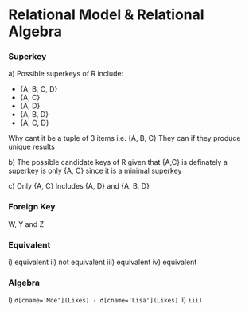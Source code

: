 # Relational Model & Relational Algebra

### Superkey
a) Possible superkeys of R include:
- {A, B, C, D}
- {A, C}
- {A, D}
- {A, B, D}
- {A, C, D}


Why cant it be a tuple of 3 items i.e. {A, B, C}
They can if they produce unique results

b) The possible candidate keys of R given that {A,C} is definately a superkey is only {A, C} since it is a minimal superkey

c) Only {A, C}
Includes {A, D} and {A, B, D}

### Foreign Key
W, Y and Z

### Equivalent
i) equivalent
ii) not equivalent
iii) equivalent
iv) equivalent

### Algebra
i) `σ[cname='Moe'](Likes) - σ[cname='Lisa'](Likes)`
ii)  ``
iii) ``